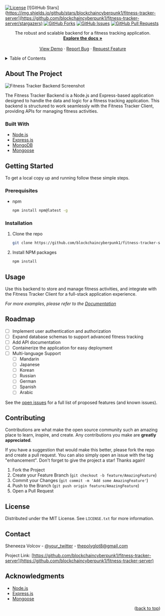 <a name="readme-top"></a>

<!-- PROJECT SHIELDS -->
[![License](https://img.shields.io/badge/License-MIT-blue.svg)](LICENSE)
[![GitHub Stars](https://img.shields.io/github/stars/blockchaincyberpunk1/fitness-tracker-server](https://github.com/blockchaincyberpunk1/fitness-tracker-server/stargazers)
[![GitHub Forks](https://img.shields.io/github/forks/blockchaincyberpunk1/fitness-tracker-server)](https://github.com/blockchaincyberpunk1/fitness-tracker-server/network/members)
[![GitHub Issues](https://img.shields.io/github/issues/blockchaincyberpunk1/fitness-tracker-server)](https://github.com/blockchaincyberpunk1/fitness-tracker-server/issues)
[![GitHub Pull Requests](https://img.shields.io/github/issues-pr/blockchaincyberpunk1/fitness-tracker-server)](https://github.com/blockchaincyberpunk1/fitness-tracker-server/pulls)

<div>
  <p align="center">
    The robust and scalable backend for a fitness tracking application.
    <br />
    <a href="https://github.com/blockchaincyberpunk1/fitness-tracker-server"><strong>Explore the docs »</strong></a>
    <br />
    <br />
    <a href="https://github.com/blockchaincyberpunk1/fitness-tracker-server">View Demo</a>
    ·
    <a href="https://github.com/blockchaincyberpunk1/fitness-tracker-server/issues">Report Bug</a>
    ·
    <a href="https://github.com/blockchaincyberpunk1/fitness-tracker-server/issues">Request Feature</a>
  </p>
</div>

<!-- TABLE OF CONTENTS -->
<details>
  <summary>Table of Contents</summary>
  <ol>
    <li><a href="#about-the-project">About The Project</a></li>
    <li>
      <a href="#getting-started">Getting Started</a>
      <ul>
        <li><a href="#prerequisites">Prerequisites</a></li>
        <li><a href="#installation">Installation</a></li>
      </ul>
    </li>
    <li><a href="#usage">Usage</a></li>
    <li><a href="#roadmap">Roadmap</a></li>
    <li><a href="#contributing">Contributing</a></li>
    <li><a href="#license">License</a></li>
    <li><a href="#contact">Contact</a></li>
    <li><a href="#acknowledgments">Acknowledgments</a></li>
  </ol>
</details>



<!-- ABOUT THE PROJECT -->
## About The Project

![Fitness Tracker Backend Screenshot](path/to/your/image/folder/backend-screenshot.png)



The Fitness Tracker Backend is a Node.js and Express-based application designed to handle the data and logic for a fitness tracking application. This backend is structured to work seamlessly with the Fitness Tracker Client, providing APIs for managing fitness activities.

### Built With

* [Node.js](https://nodejs.org/)
* [Express.js](https://expressjs.com/)
* [MongoDB](https://www.mongodb.com/)
* [Mongoose](https://mongoosejs.com/)


<!-- GETTING STARTED -->
## Getting Started

To get a local copy up and running follow these simple steps.

### Prerequisites

* npm
  ```sh
  npm install npm@latest -g
  ```

### Installation

1. Clone the repo
   ```sh
   git clone https://github.com/blockchaincyberpunk1/fitness-tracker-server.git
   ```
2. Install NPM packages
   ```sh
   npm install
   ```

<!-- USAGE EXAMPLES -->
## Usage

Use this backend to store and manage fitness activities, and integrate with the Fitness Tracker Client for a full-stack application experience.

_For more examples, please refer to the [Documentation](https://example.com)_


<!-- ROADMAP -->
## Roadmap

- [ ] Implement user authentication and authorization
- [ ] Expand database schemas to support advanced fitness tracking
- [ ] Add API documentation
- [ ] Containerize the application for easy deployment
- [ ] Multi-language Support
    - [ ] Mandarin
    - [ ] Japanese
    - [ ] Korean
    - [ ] Russian
    - [ ] German
    - [ ] Spanish
    - [ ] Arabic

See the [open issues](https://github.com/issues) for a full list of proposed features (and known issues).

<!-- CONTRIBUTING -->
## Contributing

Contributions are what make the open source community such an amazing place to learn, inspire, and create. Any contributions you make are **greatly appreciated**.

If you have a suggestion that would make this better, please fork the repo and create a pull request. You can also simply open an issue with the tag "enhancement".
Don't forget to give the project a star! Thanks again!

1. Fork the Project
2. Create your Feature Branch (`git checkout -b feature/AmazingFeature`)
3. Commit your Changes (`git commit -m 'Add some AmazingFeature'`)
4. Push to the Branch (`git push origin feature/AmazingFeature`)
5. Open a Pull Request

<!-- LICENSE -->
## License

Distributed under the MIT License. See `LICENSE.txt` for more information.

<!-- CONTACT -->
## Contact

Sheneeza Volcov - [@your_twitter](https://twitter.com/your_username) - thepolyglot8@gmail.com

Project Link: [https://github.com/blockchaincyberpunk1/fitness-tracker-server](https://github.com/blockchaincyberpunk1/fitness-tracker-server)


<!-- ACKNOWLEDGMENTS -->
## Acknowledgments

* [Node.js](https://nodejs.org/)
* [Express.js](https://expressjs.com/)
* [Mongoose](https://mongoosejs.com/)


<p align="right">(<a href="#readme-top">back to top</a>)</p>
